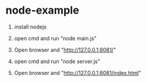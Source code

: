 # node-example

1. install nodejs
2. open cmd and run "node main.js"
3. Open browser and "http://127.0.0.1:8081/"

1. open cmd and run "node server.js"
2. Open browser and "http://127.0.0.1:8081/index.html"